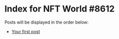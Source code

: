 # Index for NFT World #8612
Posts will be displayed in the order below:

- [Your first post](./001-first.md)

